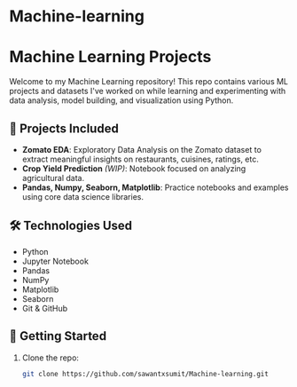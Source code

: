 # Machine-learning

# Machine Learning Projects

Welcome to my Machine Learning repository! This repo contains various ML projects and datasets I've worked on while learning and experimenting with data analysis, model building, and visualization using Python.



## 📌 Projects Included

- **Zomato EDA**: Exploratory Data Analysis on the Zomato dataset to extract meaningful insights on restaurants, cuisines, ratings, etc.
- **Crop Yield Prediction** *(WIP)*: Notebook focused on analyzing agricultural data.
- **Pandas, Numpy, Seaborn, Matplotlib**: Practice notebooks and examples using core data science libraries.

## 🛠️ Technologies Used

- Python
- Jupyter Notebook
- Pandas
- NumPy
- Matplotlib
- Seaborn
- Git & GitHub

## 🚀 Getting Started

1. Clone the repo:

   ```bash
   git clone https://github.com/sawantxsumit/Machine-learning.git

